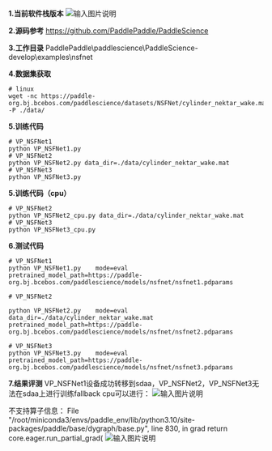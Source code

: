 **1.当前软件栈版本** 
![输入图片说明](https://foruda.gitee.com/images/1738900795709577351/8c234fbd_12173785.png "0f53ba650978b265cfb5091f991df07.png")

 **2.源码参考** 
https://github.com/PaddlePaddle/PaddleScience

 **3.工作目录** 
PaddlePaddle\paddlescience\PaddleScience-develop\examples\nsfnet

 **4.数据集获取** 

```
# linux
wget -nc https://paddle-org.bj.bcebos.com/paddlescience/datasets/NSFNet/cylinder_nektar_wake.mat -P ./data/
```

 **5.训练代码** 

```
# VP_NSFNet1
python VP_NSFNet1.py
# VP_NSFNet2
python VP_NSFNet2.py data_dir=./data/cylinder_nektar_wake.mat
# VP_NSFNet3
python VP_NSFNet3.py
```

 **5.训练代码（cpu）** 

```
# VP_NSFNet2
python VP_NSFNet2_cpu.py data_dir=./data/cylinder_nektar_wake.mat
# VP_NSFNet3
python VP_NSFNet3_cpu.py
```
 **6.测试代码** 

```
# VP_NSFNet1
python VP_NSFNet1.py    mode=eval  pretrained_model_path=https://paddle-org.bj.bcebos.com/paddlescience/models/nsfnet/nsfnet1.pdparams

# VP_NSFNet2

python VP_NSFNet2.py    mode=eval  data_dir=./data/cylinder_nektar_wake.mat  pretrained_model_path=https://paddle-org.bj.bcebos.com/paddlescience/models/nsfnet/nsfnet2.pdparams

# VP_NSFNet3
python VP_NSFNet3.py    mode=eval  pretrained_model_path=https://paddle-org.bj.bcebos.com/paddlescience/models/nsfnet/nsfnet3.pdparams

```
 **7.结果评测** 
VP_NSFNet1设备成功转移到sdaa，VP_NSFNet2，VP_NSFNet3无法在sdaa上进行训练fallback cpu可以进行：
![输入图片说明](https://foruda.gitee.com/images/1739003429043939618/1a04f72a_12173785.png "05b75b67cbd50c1b4567590684b7f43.png")

不支持算子信息：
 File "/root/miniconda3/envs/paddle_env/lib/python3.10/site-packages/paddle/base/dygraph/base.py", line 830, in grad
    return core.eager.run_partial_grad(
![输入图片说明](https://foruda.gitee.com/images/1739957846847327021/53418170_12173785.png "屏幕截图")